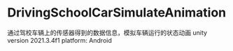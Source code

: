 # DrivingSchoolCarSimulateAnimation
通过驾校车辆上的传感器得到的数据信息，模拟车辆运行的状态动画
unity version 2021.3.4f1
platform: Android
